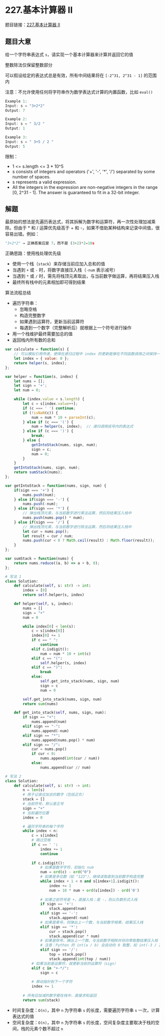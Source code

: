 # 227.基本计算器 II

题目链接：[227.基本计算器 II](http://leetcode.cn/problems/basic-calculator-ii/)

## 题目大意

给一个字符串表达式 `s`，请实现一个基本计算器来计算并返回它的值

整数除法仅保留整数部分

可以假设给定的表达式总是有效，所有中间结果将在 `[-2^31, 2^31 - 1]` 的范围内

注意：不允许使用任何将字符串作为数学表达式计算的内置函数，比如 `eval()`

```js
Example 1:
Input: s = "3+2*2"
Output: 7

Example 2:
Input: s = " 3/2 "
Output: 1

Example 3:
Input: s = " 3+5 / 2 "
Output: 5
```

限制：
- 1 <= s.length <= 3 * 10^5
- s consists of integers and operators ('+', '-', '*', '/') separated by some number of spaces.
- s represents a valid expression.
- All the integers in the expression are non-negative integers in the range [0, 2^31 - 1].
The answer is guaranteed to fit in a 32-bit integer.

## 解题

最原始的想法是先遍历表达式，将其拆解为数字和运算符，再一次性处理加减乘除。但由于 * 和 / 运算优先级高于 + 和 -，如果不借助某种结构来记录中间值，很容易出错。例如：
```python
"3+2*2" → 正确答案应是 7，而不是 (3+2)*2=10s
```

正确思路：使用栈处理优先级
- 使用一个栈（`stack`）来存储当前应加入总和的值
- 当遇到 `+` 或 `-` 时，将数字直接压入栈（`-num` 表示减号）
- 当遇到 `*` 或 `/` 时，需先将栈顶元素取出，与当前数字做运算，再将结果压入栈
- 最终所有栈中的元素相加即可得到结果

算法流程总结
- 遍历字符串：
  - 忽略空格
  - 构造完整数字
  - 如果遇到运算符，更新当前运算符
  - 每遇到一个数字（完整解析后）就根据上一个符号进行操作
- 用一个栈维护最终需要加总的值
- 返回栈内所有数的总和

```js
var calculate = function(s) {
    // 可以模拟引用传递，使得在递归过程中 index 的更新能够在不同函数调用之间保持一致
    let index = { value: 0 }; 
    return helper(s, index);
};

var helper = function(s, index) {
    let nums = [];
    let sign = '+';
    let num = 0;

    while (index.value < s.length) {
        let c = s[index.value++];
        if (c === ' ') continue;
        if (!isNaN(c)) {
            num = num * 10 + parseInt(c);
        } else if (c === '(') {
            num = helper(s, index);  // 递归调用括号内的表达式
        } else if (c === ')') {
            break;
        } else {
            getIntoStack(nums, sign, num);
            sign = c;
            num = 0;
        }
    }
    getIntoStack(nums, sign, num);
    return sumStack(nums);
};

var getIntoStack = function(nums, sign, num) {
    if(sign === '+') {
        nums.push(num);
    } else if(sign === '-') {
        nums.push(-num);
    } else if(sign === '*') {
        // 弹出栈顶元素，与当前数字进行乘法运算，然后将结果压入栈中
        nums.push(nums.pop() * num);
    } else if(sign === '/') {
        // 弹出栈顶元素，与当前数字进行除法运算，然后将结果压入栈中
        let cur = nums.pop();
        let result = cur / num;
        nums.push(cur < 0 ? Math.ceil(result) : Math.floor(result));
    }
};

var sumStack = function(nums) {
    return nums.reduce((a, b) => a + b, 0);
};
```
```python
# 写法 1
class Solution:
    def calculate(self, s: str) -> int:
        index = [0]
        return self.helper(s, index)

    def helper(self, s, index):
        nums = []
        sign = "+"
        num = 0

        while index[0] < len(s):
            c = s[index[0]]
            index[0] += 1
            if c == " ":
                continue
            elif c.isdigit():
                num = num * 10 + int(c)
            elif c == "(":
                self.helper(s, index)
            elif c == ")":
                break
            else:
                self.get_into_stack(nums, sign, num)
                sign = c
                num = 0

        self.get_into_stack(nums, sign, num)
        return sum(nums)

    def get_into_stack(self, nums, sign, num):
        if sign == "+":
            nums.append(num)
        elif sign == "-":
            nums.append(-num)
        elif sign == "*":
            nums.append(nums.pop() * num)
        elif sign == "/":
            cur = nums.pop()
            if cur < 0:
                nums.append(int(cur / num))
            else:
                nums.append(cur // num)

# 写法 2
class Solution:
    def calculate(self, s: str) -> int:
        n = len(s)
        # 用于记录应加总的数字（包括正负）
        stack = []
        # 当前符号，默认是正号
        sign = "+"
        # 当前遍历位置
        index = 0

        # 遍历字符串的每个字符
        while index < n:
            c = s[index]
            # 跳过空格
            if c == ' ':
                index += 1
                continue
            
            if c.isdigit():
                # 如果是数字字符，初始化 num
                num = ord(c) - ord("0")
                # 如果是多位数（如 "123"），继续读取直到当前数字构造完整
                while index + 1 < n and s[index+1].isdigit():
                    index += 1
                    num = 10 * num + ord(s[index]) - ord('0')
                
                # 如果之前符号是 +，直接入栈；是 -，则以负数形式入栈
                if sign == '+':
                    stack.append(num)
                elif sign == '-':
                    stack.append(-num)
                # 如果是乘号，则弹出上一个数，与当前数字相乘，结果压入栈
                elif sign == '*':
                    cur = stack.pop()
                    stack.append(cur * num)
                # 如果是除号，弹出上一个数，与当前数字相除并将向零取整结果压入栈
                # 注意：Python 的 int(a / b) 会自动向 0 取整，如 int(-3 / 2) == -1，符合题目要求
                elif sign == '/':
                    top = stack.pop()
                    stack.append(int(top / num))
            # 如果当前是运算符，就更新当前的运算符（sign）
            elif c in "+-*/":
                sign = c
            
            # 移动指针到下一个字符
            index += 1
        
        # 所有应加减的数字都在栈中，直接求和返回
        return sum(stack)
```

- 时间复杂度：`O(n)`，其中 `n` 为字符串 `s` 的长度，需要遍历字符串 `s` 一次，计算表达式的值
- 空间复杂度：`O(n)`，其中 `n` 为字符串 `s` 的长度，空间复杂度主要取决于栈的空间，栈的元素个数不超过 `n`